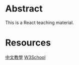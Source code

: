# Abstract
This is a React teaching material.

# Resources
[中文教學](https://ithelp.ithome.com.tw/articles/10215841)
[W3School](https://www.w3schools.com/REACT/react_components.asp)